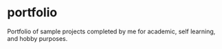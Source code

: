 # portfolio
Portfolio of sample projects completed by me for academic, self learning, and hobby purposes.
